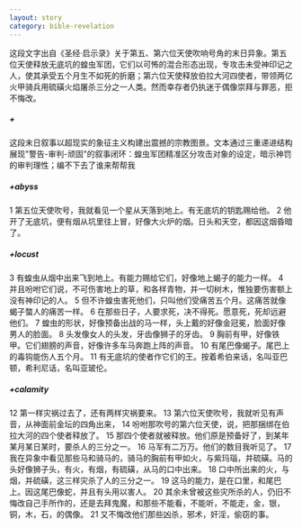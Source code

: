 ```yaml
---
layout: story
category: bible-revelation
---
```

这段文字出自《圣经·启示录》关于第五、第六位天使吹响号角的末日异象。第五位天使释放无底坑的蝗虫军团，它们以可怖的混合形态出现，专攻击未受神印记之人，使其承受五个月生不如死的折磨；第六位天使释放伯拉大河四使者，带领两亿火甲骑兵用硫磺火焰屠杀三分之一人类。然而幸存者仍执迷于偶像崇拜与罪恶，拒不悔改。
##### +
这段末日叙事以超现实的象征主义构建出震撼的宗教图景。文本通过三重递进结构展现"警告-审判-顽固"的叙事闭环：蝗虫军团精准区分攻击对象的设定，暗示神罚的审判理性；编不下去了谁来帮帮我

##### +abyss
1 第五位天使吹号，我就看见一个星从天落到地上。有无底坑的钥匙赐给他。
2 他开了无底坑，便有烟从坑里往上冒，好像大火炉的烟。日头和天空，都因这烟昏暗了。
##### +locust
3 有蝗虫从烟中出来飞到地上。有能力赐给它们，好像地上蝎子的能力一样。
4 并且吩咐它们说，不可伤害地上的草，和各样青物，并一切树木，惟独要伤害额上没有神印记的人。
5 但不许蝗虫害死他们，只叫他们受痛苦五个月。这痛苦就像蝎子螫人的痛苦一样。
6 在那些日子，人要求死，决不得死。愿意死，死却远避他们。
7 蝗虫的形状，好像预备出战的马一样，头上戴的好像金冠冕，脸面好像男人的脸面。
8 头发像女人的头发，牙齿像狮子的牙齿。
9 胸前有甲，好像铁甲。它们翅膀的声音，好像许多车马奔跑上阵的声音。
10 有尾巴像蝎子。尾巴上的毒钩能伤人五个月。
11 有无底坑的使者作它们的王。按着希伯来话，名叫亚巴顿，希利尼话，名叫亚玻伦。
##### +calamity
12 第一样灾祸过去了，还有两样灾祸要来。
13 第六位天使吹号，我就听见有声音，从神面前金坛的四角出来，
14 吩咐那吹号的第六位天使，说，把那捆绑在伯拉大河的四个使者释放了。
15 那四个使者就被释放。他们原是预备好了，到某年某月某日某时，要杀人的三分之一。
16 马军有二万万。他们的数目我听见了。
17 我在异象中看见那些马和骑马的，骑马的胸前有甲如火，与紫玛瑙，并硫磺。马的头好像狮子头，有火，有烟，有硫磺，从马的口中出来。
18 口中所出来的火，与烟，并硫磺，这三样灾杀了人的三分之一。
19 这马的能力，是在口里，和尾巴上。因这尾巴像蛇，并且有头用以害人。
20 其余未曾被这些灾所杀的人，仍旧不悔改自己手所作的，还是去拜鬼魔，和那些不能看，不能听，不能走，金，银，铜，木，石，的偶像。
21 又不悔改他们那些凶杀，邪术，奸淫，偷窃的事。